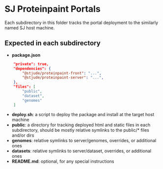 # SJ Proteinpaint Portals

Each subdirectory in this folder tracks the portal deployment to the similarly named SJ host machine.

## Expected in each subdirectory

- **package.json**

```json
	"private": true,
	"dependencies": {
		"@stjude/proteinpaint-front": "...",
		"@stjude/proteinpaint-server": "...",
	},
	"files": [
		"public",
		"dataset",
		"genomes"
	]
```
- **deploy.sh**: a script to deploy the package and install at the target host machine
- **public**: a directory for tracking deployed html and static files in each subdirectory,
should be mostly relative symlinks to the public/* files and/or dirs
- **genomes**: relative symlinks to server/genomes, overrides, or additional ones
- **datasets**: relative symlinks to server/dataset, overrides, or additional ones
- **README.md**: optional, for any special instructions


